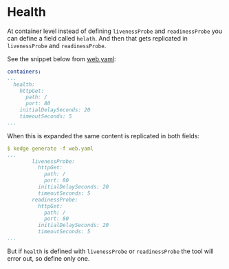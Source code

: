 # Health

At container level instead of defining `livenessProbe` and 
`readinessProbe` you can define a field called `helath`.
And then that gets replicated in `livenessProbe` and 
`readinessProbe`.

See the snippet below from [web.yaml](web.yaml):

```yaml
containers:
...
  health:
    httpGet:
      path: /
      port: 80
    initialDelaySeconds: 20
    timeoutSeconds: 5
...
```

When this is expanded the same content is replicated in both 
fields:

```yaml
$ kedge generate -f web.yaml
...
        livenessProbe:
          httpGet:
            path: /
            port: 80
          initialDelaySeconds: 20
          timeoutSeconds: 5
        readinessProbe:
          httpGet:
            path: /
            port: 80
          initialDelaySeconds: 20
          timeoutSeconds: 5
...
```

But if `health` is defined with `livenessProbe` or `readinessProbe`
the tool will error out, so define only one.
